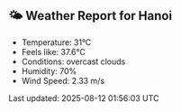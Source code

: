 <!-- WEATHER-START -->
## 🌤 Weather Report for Hanoi

- Temperature: 31°C
- Feels like: 37.6°C
- Conditions: overcast clouds
- Humidity: 70%
- Wind Speed: 2.33 m/s

Last updated: 2025-08-12 01:56:03 UTC
<!-- WEATHER-END -->
